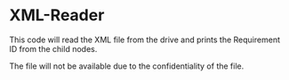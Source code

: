 # XML-Reader

This code will read the XML file from the drive and
prints the Requirement ID from the child nodes.

The file will not be available due to the confidentiality of the file. 
